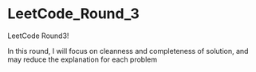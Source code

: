 # LeetCode_Round_3

LeetCode Round3!

In this round, I will focus on cleanness and completeness of solution, and may reduce the explanation for each problem
